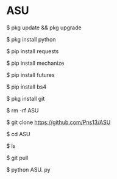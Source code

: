 # ASU
$ pkg update && pkg upgrade

$ pkg install python

$ pip install requests

$ pip install mechanize

$ pip install futures

$ pip install bs4

$ pkg install git

$ rm -rf ASU

$ git clone https://github.com/Pns13/ASU

$ cd ASU

$ ls

$ git pull

$ python ASU. py
